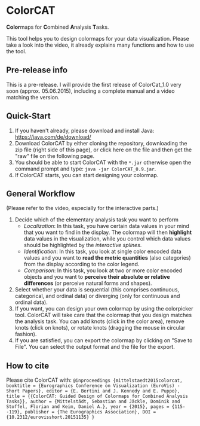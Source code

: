 # ColorCAT

**Color**maps for **C**ombined **A**nalysis **T**asks. 

This tool helps you to design colormaps for your data visualization. Please take a look into the video, it already explains many functions and how to use the tool.

## Pre-release info

This is a pre-release. I will provide the first release of ColorCat_1.0 very soon (approx. 05.06.2015), including a complete manual and a video matching the version. 

## Quick-Start

1. If you haven't already, please download and install Java: https://java.com/de/download/
2. Download ColorCAT by either cloning the repository, downloading the zip file (right side of this page), or click here on the file and then get the "raw" file on the following page.
3. You should be able to start ColorCAT with the `*.jar` otherwise open the command prompt and type: `java -jar ColorCAT_0.9.jar`.
4. If ColorCAT starts, you can start designing your colormap.

## General Workflow
(Please refer to the video, especially for the interactive parts.)

1. Decide which of the elementary analysis task you want to perform
	* *Localization*: In this task, you have certain data values in your mind that you want to find in the display. The colormap will then **highlight** data values in the visualization, while you control which data values should be highlighted by the *interactive splines*.
	* *Identification*: In this task, you look at single color encoded data values and you want to **read the metric quantities** (also categories) from the display according to the color legend.
	* *Comparison*: In this task, you look at two or more color encoded objects and you want to **perceive their absolute or relative differences** (or perceive natural forms and shapes).
2. Select whether your data is sequential (this comprises continuous, categorical, and ordinal data) or diverging (only for continuous and ordinal data).
3. If you want, you can design your own colormap by using the colorpicker tool. ColorCAT will take care that the colormap that you design matches the analysis task. You can add knots (click in the color area), remove knots (click on knots), or rotate knots (dragging the mouse in circular fashion).
4. If you are satisfied, you can export the colormap by clicking on "Save to File". You can select the output format and the file for the export.

## How to cite
Please cite ColorCAT with:
`@inproceedings {mittelstaedt2015colorcat,
	booktitle = {Eurographics Conference on Visualization (EuroVis) - Short Papers},
	editor = {E. Bertini and J. Kennedy and E. Puppo},
	title = {{ColorCAT: Guided Design of Colormaps for Combined Analysis Tasks}},
	author = {Mittelstädt, Sebastian and Jäckle, Dominik and Stoffel, Florian and Keim, Daniel A.},
	year = {2015},
	pages = {115--119},
	publisher = {The Eurographics Association},
	DOI = {10.2312/eurovisshort.20151135}
}`









